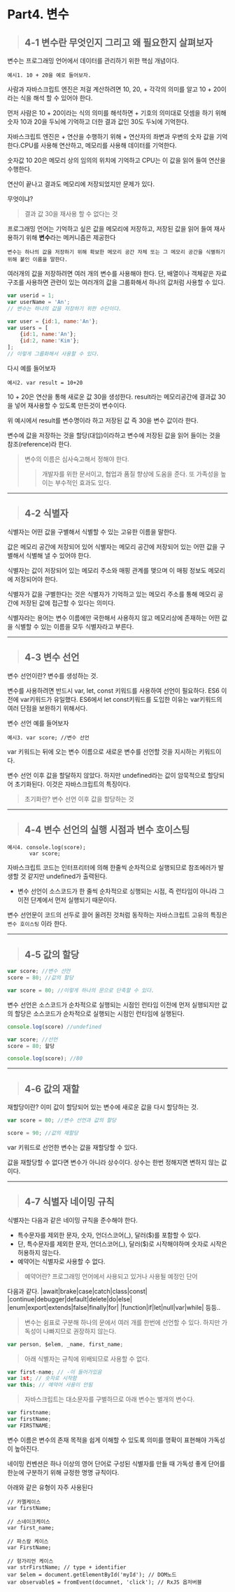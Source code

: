 # Part4. 변수


> ## 4-1 변수란 무엇인지 그리고 왜 필요한지 살펴보자


변수는 프로그래밍 언어에서 데이터를 관리하기 위한 핵심 개념이다.

	예시1. 10 + 20을 예로 들어보자.

사람과 자바스크립트 엔진은 저걸 계산하려면 10, 20, + 각각의 의미를 알고 10 + 20이라는 식을 해석 할 수 있어야 한다.

먼저 사람은 10 + 20이라는 식의 의미를 해석하면 + 기호의 의미대로 덧셈을 하기 위해 숫자 10과 20을 두뇌에 기억하고 더한 결과 값인 30도 두뇌에 기억한다.

자바스크립트 엔진은 + 연산을 수행하기 위해 + 연산자의 좌변과 우변의 숫자 값을 기억한다.CPU를 사용해 연산하고, 메모리를 사용해 데이터를 기억한다.

숫자값 10 20은 메모리 상의 임의의 위치에 기억하고 CPU는 이 값을 읽어 들여 연산을 수행한다.

연산이 끝나고 결과도 메모리에 저장되었지만 문제가 있다.


무엇이냐?


> 결과 값 30을 재사용 할 수 없다는 것

프로그래밍 언어는 기억하고 싶은 값을 메모리에 저장하고, 저장된 값을 읽어 들여 재사용하기 위해 **변수**라는 메커니즘은 제공한다

	변수는 하나의 값을 저장하기 위해 확보한 메모리 공간 자체 또는 그 메모리 공간을 식별하기 위해 붙인 이름을 말한다.

여러개의 값을 저장하려면 여러 개의 변수를 사용해야 한다. 단, 배열이나 객체같은 자료구조를 사용하면 관련이 있는 여러개의 값을 그룹화해서 하나의 값처럼 사용할 수 있다.

```javascript
var userid = 1;
var userName = 'An';
// 변수는 하나의 값을 저장하기 위한 수단이다.
```

```javascript
var user = {id:1, name:'An'};
var users = [
    {id:1, name:'An'};
    {id:2, name:'Kim'};
];
// 이렇게 그룹화해서 사용할 수 있다.
```

다시 예를 들어보자 

	예시2. var result = 10+20

10 + 20은 연산을 통해 새로운 값 30을 생성한다. result라는 메모리공간에 결과값 30을 넣어 재사용할 수 있도록 만든것이 변수이다.

위 예시에서 result를 변수명이라 하고 저장된 값 즉 30을 변수 값이라 한다.

변수에 값을 저장하는 것을 할당(대입)이라하고 변수에 저장된 값을 읽어 들이는 것을 참조(reference)라 한다.

> 변수의 이름은 심사숙고해서 정해야 한다.
>> 개발자를 위한 문서이고, 협업과 품질 향상에 도움을 준다. 또 가족성을 높이는 부수적인 효과도 있다.

***

> ## 4-2 식별자

식별자는 어떤 값을 구별해서 식별할 수 있는 고유한 이름을 말한다.

값은 메모리 공간에 저장되어 있어 식별자는 메모리 공간에 저장되어 있는 어떤 값을 구별해서 식별해 낼 수 있어야 한다.

식별자는 값이 저장되어 있는 메모리 주소와 매핑 관계를 맺으며 이 매핑 정보도 메모리 에 저장되어야 한다.

식별자가 값을 구별한다는 것은 식별자가 기억하고 있는 메모리 주소를 통해 메모리 공간에 저장된 값에 접근할 수 있다는 의미다.

식별자라는 용어는 변수 이름에만 국한해서 사용하지 않고 메모리상에 존재하는 어떤 값을 식별할 수 있는 이름을 모두 식별자라고 부른다.

***

> ## 4-3 변수 선언

변수 선언이란? 변수를 생성하는 것.

변수를 사용하려면 반드시 var, let, const 키워드를 사용하여 선언이 필요하다. ES6 이전에 var키워드가 유일했다. ES6에서 let const키워드를 도입한 이유는 var키워드의 여러 단점을 보완하기 위해서다.

변수 선언 예를 들어보자

	예시3. var score; //변수 선언

var 키워드는 뒤에 오는 변수 이름으로 새로운 변수를 선언할 것을 지시하는 키워드이다.

변수 선언 이후 값을 할달하지 않았다. 하지만 undefined라는 값이 암묵적으로 할당되어 초기화된다. 이것은 자바스크립트의 특징이다.

> 초기화란? 변수 선언 이후 값을 할당하는 것

***

> ## 4-4 변수 선언의 실행 시점과 변수 호이스팅

	예시4. console.log(score);
	       var score;

자바스크립트 코드는 인터프리터에 의해 한줄씩 순차적으로 실행되므로 참조에러가 발생할 것 같지만 undefined가 출력된다.

- 변수 선언이 소스코드가 한 줄씩 순차적으로 싱행되는 시점, 즉 런타임이 아니라 그 이전 단계에서 먼저 실행되기 때문이다.

변수 선언문이 코드의 선두로 끌어 올려진 것처럼 동작하는 자바스크립트 고유의 특징은 `변수 호이스팅` 이라 한다.

***

> ## 4-5 값의 할당

```javascript
var score; //변수 선언
score = 80; //값의 할당

var score = 80; //이렇게 하나의 문으로 단축할 수 있다.
```

변수 선언은 소스코드가 순차적으로 실행되는 시점인 런타임 이전에 먼저 실행되지만 값의 할당은 소스코드가 순차적으로 실행되는 시점인 런타임에 실행된다.

```javascript
console.log(score) //undefined

var score; //선언
score = 80; 할당

console.log(score); //80
```

***

> ## 4-6 값의 재할

재할당이란? 이미 값이 할당되어 있는 변수에 새로운 값을 다시 할당하는 것.

```javascript
var score = 80; //변수 선언과 값의 할당

score = 90; //값의 재할당
```

var 키워드로 선언한 변수는 값을 재할당할 수 있다.

값을 재할당할 수 없다면 변수가 아니라 상수이다. 상수는 한번 정해지면 변하지 않는 값이다.

***

> ## 4-7 식별자 네이밍 규칙

식별자는 다음과 같은 네이밍 규칙을 준수해야 한다.
- 특수문자를 제외한 문자, 숫자, 언더스코어(_), 달러($)를 포함할 수 있다.
- 단, 특수문자를 제외한 문자, 언더스코어(_), 달러($)로 시작해야하며 숫자로 시작은 허용하지 않는다.
- 예약어는 식별자로 사용할 수 없다.

> 예약어란? 프로그래밍 언어에서 사용되고 있거나 사용될 예정인 단어

다음과 같다.
|await|brake|case|catch|class|const|
|continue|debugger|default|delete|do|else|
|enum|export|extends|false|finally|for|
|function|if|let|null|var|while|
등등..


> 변수는 쉼표로 구분해 하나의 문에서 여러 개를 한번에 선언할 수 있다. 하지만 가독성이 나빠지므로 권장하지 않는다.
```javascript
var person, $elem, _name, first_name;
``` 

> 아래 식별자는 규칙에 위배되므로 사용할 수 없다.
```javascript
var first-name; // -이 들어가있음
var 1st; // 숫자로 시작함
var this; // 예약어 사용이 안됨
```

> 자바스크립트는 대소문자를 구별하므로 아래 변수는 별개의 변수다.
```javascript
var firstname;
var firstName;
var FIRSTNAME;
```

변수 이름은 변수의 존재 목적을 쉽게 이해할 수 있도록 의미를 명확이 표현해야 가독성이 높아진다.

네이밍 컨벤션은 하나 이상의 영어 단어로 구성된 식별자를 만들 때 가독성 좋게 단어를 한눈에 구분하기 위해 규정한 명명 규칙이다.

아래와 같은 유형이 자주 사용된다

	// 카멜케이스
	var firstName;

	// 스네이크케이스
	var first_name;

	// 파스칼 케이스
	var FirstName;

	// 헝가리언 케이스 
	var strFirstName; // type + identifier
	var $elem = document.getElementById('myId'); // DOM노드
	var observable$ = fromEvent(documnet, 'click'); // RxJS 옵저버블




